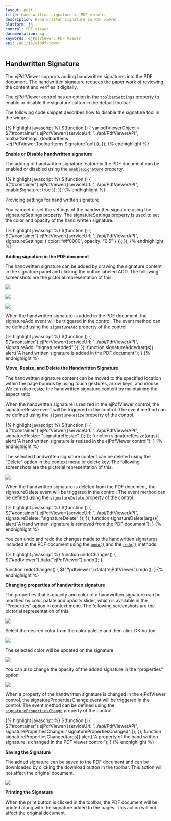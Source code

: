 ```yaml
---
layout: post
title: Hand written signature in PDF viewer.
description: Hand written signature in PDF viewer.
platform: js
control: PDF viewer
documentation: ug
keywords: ejPdfViewer, PDF Viewer
api: /api/js/ejpdfviewer
---
```


## Handwritten Signature

The ejPdfViewer supports  adding handwritten signatures into the PDF document. The handwritten signature reduces the paper work of reviewing the content and verifies it digitally.

The ejPdfViewer control has an option in the [`toolbarSettings`](https://help.syncfusion.com/api/js/ejpdfviewer#toolbarsettings-object "toolbarSettings property") property to enable or disable the signature button in the default toolbar. 

The following code snippet describes how to disable the signature tool in the widget.

{% highlight javascript %}
$(function () {
    var pdfViewerObject = $("#container").ejPdfViewer({serviceUrl: "../api/PdfViewerAPI", toolbarSettings: {toolbarItems : ~ej.PdfViewer.ToolbarItems.SignatureTool}});
});
{% endhighlight %}

**Enable or Disable handwritten signature**

The adding of handwritten signature feature in the PDF document can be enabled or disabled using the [`enableSignature`](https://help.syncfusion.com/api/js/ejpdfviewer#members:enablesignature "enableSignature property") property.

{% highlight javascript %}
$(function () {
    $("#container").ejPdfViewer({serviceUrl: "../api/PdfViewerAPI", enableSignature: true });
});
{% endhighlight %}

Providing settings for hand written signature

You can get or set the settings of the handwritten signature using the signatureSettings property. The signatureSettings property is used to set the color and opacity of the hand written signature.

{% highlight javascript %}
$(function () {
    $("#container").ejPdfViewer({serviceUrl: "../api/PdfViewerAPI", signatureSettings: { color: “#ff0000”, opacity: “0.5” } });
});
{% endhighlight %}

**Adding signature in the PDF document**

The handwritten signature can be added by drawing the signature content in the signature panel and clicking the button labeled ADD. The following screenshots are the pictorial representation of this.

![](Signature_images/Signature_img1.png)

![](Signature_images/Signature_img2.png)

![](Signature_images/Signature_img3.png)

When the handwritten signature is added in the PDF document, the signatureAdd event will be triggered in the control. The event method can be defined using the [`signatureAdd`](https://help.syncfusion.com/api/js/ejpdfviewer#signatureadd "signatureAdd Event") property of the control.

{% highlight javascript %}
$(function () {
    $("#container").ejPdfViewer({serviceUrl: "../api/PdfViewerAPI", signatureAdd: "signatureAdded" });
});
function signatureAdded(args){
    alert("A hand written signature is added in the PDF document”);
}
{% endhighlight %}

**Move, Resize, and Delete the Handwritten Signature**

The handwritten signature content can be moved to the specified location within the page bounds by using touch gestures, arrow keys, and mouse. We can also resize the handwritten signature content by  maintaining the aspect ratio.

When the handwritten signature is resized in the ejPdfViewer control, the signatureResize event will be triggered in the control. The event method can be defined using the [`signatureResize`](https://help.syncfusion.com/api/js/ejpdfviewer#signatureresize "signatureResize Event") property of the control.

{% highlight javascript %}
$(function () {
    $("#container").ejPdfViewer({serviceUrl: "../api/PdfViewerAPI", signatureResize: "signatureResize" });
});
function signatureResize(args){
    alert("A hand written signature is resized in the ejPdfViewer control”);
}
{% endhighlight %}

The selected handwritten signature content can be deleted using the “Delete” option in the context menu or delete key. The following screenshots are the pictorial representation of this.

![](Signature_images/Signature_img4.png)

When the handwritten signature is deleted from the PDF document, the signatureDelete event will be triggered in the control. The event method can be defined using the [`signatureDelete`](https://help.syncfusion.com/api/js/ejpdfviewer#signaturedelete "signatureDelete Event") property of the control.

{% highlight javascript %}
$(function () {
    $("#container").ejPdfViewer({serviceUrl: "../api/PdfViewerAPI", signatureDelete: "signatureDelete" });
});
function signatureDelete(args){
    alert("A hand written signature is removed from the PDF document”);
}
{% endhighlight %}

You can undo and redo the changes made to the handwritten signatures included in the PDF document using the [`undo()`](https://help.syncfusion.com/api/js/ejpdfviewer#undo "undo method") and the [`redo()`](https://help.syncfusion.com/api/js/ejpdfviewer#redo "redo method") methods. 

{% highlight javascript %}
function undoChanges() {
    $(“#pdfviewer”).data(“ejPdfViewer”).undo();
}

function redoChanges() {
    $(“#pdfviewer”).data(“ejPdfViewer”).redo();
}
{% endhighlight %}

**Changing properties of handwritten signature**

The properties that is opacity and color of a handwritten signature can be modified by color palate and opacity slider, which is available in the “Properties” option in context menu. The following screenshots are the pictorial representation of this.

![](Signature_images/Signature_img5.png)      

Select the desired color from the color palette and then click OK button.

![](Signature_images/Signature_img6.png)  

The selected color will be updated on the signature.

![](Signature_images/Signature_img7.png)  

You can also change the opacity of the added signature in the "properties" option.

![](Signature_images/Signature_img8.png)

When a property of the handwritten signature is changed in the ejPdfViewer control, the signaturePropertiesChange event will be triggered in the control. The event method can be defined using the [`signaturePropertiesChange`](https://help.syncfusion.com/api/js/ejpdfviewer#signaturepropertieschange "signaturePropertiesChange Event") property of the control.

{% highlight javascript %}
$(function () {
    $("#container").ejPdfViewer({serviceUrl: "../api/PdfViewerAPI", signaturePropertiesChange: "signaturePropertiesChanged" });
});
function signaturePropertiesChanged(args){
     alert("A property of the hand written signature is changed in the PDF viewer control”);
}
{% endhighlight %}

**Saving the Signature**

The added signature can be saved to the PDF document and can be downloaded by clicking the download button in the toolbar. This action will not affect the original document.

![](Signature_images/Signature_img9.png) 

**Printing the Signature**

When the print button is clicked in the toolbar, the PDF document will be printed along with the signature added to the pages. This action will not affect the original document.

